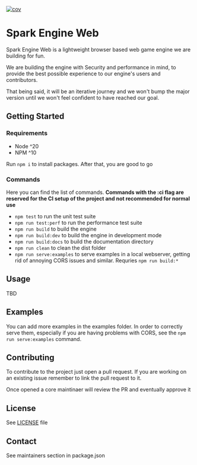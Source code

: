 [![cov](https://ruggerovisintin.github.io/SparkEngineWeb/badges/coverage.badge.svg/coverage.badge.svg)](https://github.com/RuggeroVisintin/SparkEngineWeb/actions)

# Spark Engine Web

Spark Engine Web is a lightweight browser based web game engine we are building for fun.

We are building the engine with Security and performance in mind, to provide the best possible experience to our engine's users and contributors.

That being said, it will be an iterative journey and we won't bump the major version until we won't feel confident to have reached our goal.

## Getting Started

### Requirements

* Node ^20
* NPM ^10

Run `npm i` to install packages. After that, you are good to go

### Commands

Here you can find the list of commands. **Commands with the :ci flag are reserved for the CI setup of the project and not recommended for normal use**

* `npm test` to run the unit test suite
* `npm run test:perf` to run the performance test suite
* `npm run build` to build the engine
* `npm run build:dev` to build the engine in development mode
* `npm run build:docs` to build the documentation directory
* `npm run clean` to clean the dist folder
* `npm run serve:examples` to serve examples in a local webserver, getting rid of annoying CORS issues and similar. Requries `npm run build:*`

## Usage

TBD

## Examples

You can add more examples in the examples folder. In order to correctly serve them, especially if you are having problems with CORS, see the `npm run serve:examples` command.

## Contributing

To contribute to the project just open a pull request. If you are working on an existing issue remember to link the pull request to it.

Once opened a core maintinaer will review the PR and eventually approve it

## License

See [LICENSE](./LICENSE) file

## Contact

See maintainers section in package.json
